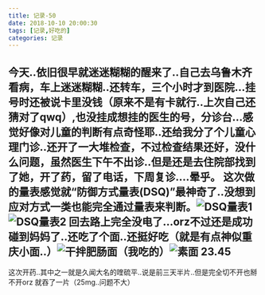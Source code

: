 ```yaml
---
title: 记录-50
date: 2018-10-10 20:00:30
tags: [记录,好吃的]
categories: 记录
---
```

今天..依旧很早就迷迷糊糊的醒来了..自己去乌鲁木齐看病，车上迷迷糊糊..还转车，三个小时才到医院...挂号时还被说卡里没钱（原来不是有卡就行..上次自己还猜对了qwq）,也没挂成想挂的医生的号，分诊台...感觉好像对儿童的判断有点奇怪耶..还给我分了个儿童心理门诊..还开了一大堆检查，不过检查结果还好，没什么问题，虽然医生下午不出诊..但是还是去住院部找到了她，开了药，留了电话，下周复诊....晕乎。
这次做的量表感觉就“防御方式量表(DSQ)”最神奇了..没想到应对方式一类也能完全通过量表来判断。![DSQ量表1](/img/记录50-3.jpg)![DSQ量表2](/img/记录50-4.jpg)
回去路上完全没电了...orz不过还是成功碰到妈妈了..还吃了个面..还挺好吃（就是有点神似重庆小面..）![干拌肥肠面（我吃的）](/img/记录50-1.jpg)![素面](/img/记录50-2.jpg)
23.45
---
这次开药..其中之一就是久闻大名的喹硫平..说是前三天半片..但是完全切不开也掰不开orz 就吞了一片（25mg..问题不大）